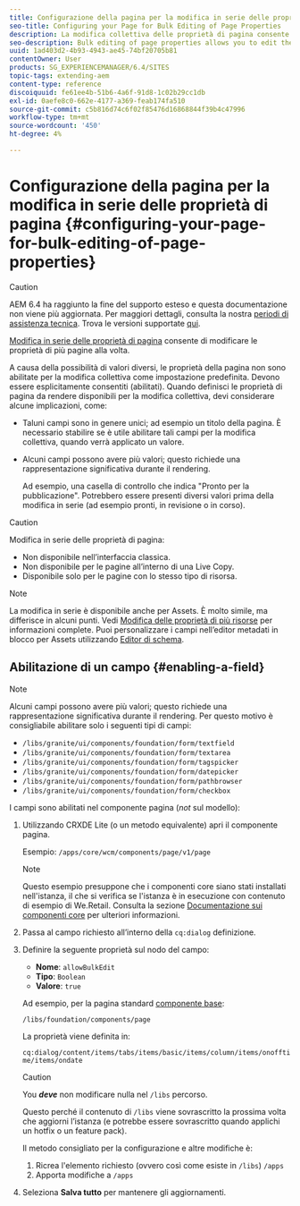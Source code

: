 ```yaml
---
title: Configurazione della pagina per la modifica in serie delle proprietà di pagina
seo-title: Configuring your Page for Bulk Editing of Page Properties
description: La modifica collettiva delle proprietà di pagina consente di modificare le proprietà di più pagine alla volta
seo-description: Bulk editing of page properties allows you to edit the properties of multiple pages at once
uuid: 1ad403d2-4b93-4943-ae45-74bf20705b81
contentOwner: User
products: SG_EXPERIENCEMANAGER/6.4/SITES
topic-tags: extending-aem
content-type: reference
discoiquuid: fe61ee4b-51b6-4a6f-91d8-1c02b29cc1db
exl-id: 0aefe8c0-662e-4177-a369-feab174fa510
source-git-commit: c5b816d74c6f02f85476d16868844f39b4c47996
workflow-type: tm+mt
source-wordcount: '450'
ht-degree: 4%

---
```


# Configurazione della pagina per la modifica in serie delle proprietà di pagina {#configuring-your-page-for-bulk-editing-of-page-properties}

>[!CAUTION]
>
>AEM 6.4 ha raggiunto la fine del supporto esteso e questa documentazione non viene più aggiornata. Per maggiori dettagli, consulta la nostra [periodi di assistenza tecnica](https://helpx.adobe.com/it/support/programs/eol-matrix.html). Trova le versioni supportate [qui](https://experienceleague.adobe.com/docs/).

[Modifica in serie delle proprietà di pagina](/help/sites-authoring/editing-page-properties.md#from-the-sites-console-multiple-pages) consente di modificare le proprietà di più pagine alla volta.

A causa della possibilità di valori diversi, le proprietà della pagina non sono abilitate per la modifica collettiva come impostazione predefinita. Devono essere esplicitamente consentiti (abilitati). Quando definisci le proprietà di pagina da rendere disponibili per la modifica collettiva, devi considerare alcune implicazioni, come:

* Taluni campi sono in genere unici; ad esempio un titolo della pagina. È necessario stabilire se è utile abilitare tali campi per la modifica collettiva, quando verrà applicato un valore.
* Alcuni campi possono avere più valori; questo richiede una rappresentazione significativa durante il rendering.

   Ad esempio, una casella di controllo che indica &quot;Pronto per la pubblicazione&quot;. Potrebbero essere presenti diversi valori prima della modifica in serie (ad esempio pronti, in revisione o in corso).

>[!CAUTION]
>
>Modifica in serie delle proprietà di pagina:
>
>* Non disponibile nell’interfaccia classica.
>* Non disponibile per le pagine all’interno di una Live Copy.
>* Disponibile solo per le pagine con lo stesso tipo di risorsa.
>


>[!NOTE]
>
>La modifica in serie è disponibile anche per Assets. È molto simile, ma differisce in alcuni punti. Vedi [Modifica delle proprietà di più risorse](/help/assets/managing-multiple-assets.md) per informazioni complete. Puoi personalizzare i campi nell’editor metadati in blocco per Assets utilizzando [Editor di schema](/help/assets/metadata-schemas.md).

## Abilitazione di un campo {#enabling-a-field}

>[!NOTE]
>
>Alcuni campi possono avere più valori; questo richiede una rappresentazione significativa durante il rendering. Per questo motivo è consigliabile abilitare solo i seguenti tipi di campi:
>
>* `/libs/granite/ui/components/foundation/form/textfield`
>* `/libs/granite/ui/components/foundation/form/textarea`
>* `/libs/granite/ui/components/foundation/form/tagspicker`
>* `/libs/granite/ui/components/foundation/form/datepicker`
>* `/libs/granite/ui/components/foundation/form/pathbrowser`
>* `/libs/granite/ui/components/foundation/form/checkbox`
>


I campi sono abilitati nel componente pagina (*not* sul modello):

1. Utilizzando CRXDE Lite (o un metodo equivalente) apri il componente pagina.

   Esempio: `/apps/core/wcm/components/page/v1/page`

   >[!NOTE]
   >
   >Questo esempio presuppone che i componenti core siano stati installati nell&#39;istanza, il che si verifica se l&#39;istanza è in esecuzione con contenuto di esempio di We.Retail. Consulta la sezione [Documentazione sui componenti core](https://experienceleague.adobe.com/docs/experience-manager-core-components/using/introduction.html?lang=it) per ulteriori informazioni.

1. Passa al campo richiesto all’interno della `cq:dialog` definizione.
1. Definire la seguente proprietà sul nodo del campo:

   * **Nome**: `allowBulkEdit`
   * **Tipo**: `Boolean`
   * **Valore**: `true`

   Ad esempio, per la pagina standard [componente base](/help/sites-authoring/default-components-foundation.md):

   `/libs/foundation/components/page`

   La proprietà viene definita in:

   `cq:dialog/content/items/tabs/items/basic/items/column/items/onofftime/items/ondate`

   >[!CAUTION]
   >
   >You ***deve*** non modificare nulla nel `/libs` percorso.
   >
   >Questo perché il contenuto di `/libs` viene sovrascritto la prossima volta che aggiorni l’istanza (e potrebbe essere sovrascritto quando applichi un hotfix o un feature pack).
   >
   >Il metodo consigliato per la configurazione e altre modifiche è:
   >
   >    1. Ricrea l&#39;elemento richiesto (ovvero così come esiste in `/libs`) `/apps`
   >    1. Apporta modifiche a `/apps`


1. Seleziona **Salva tutto** per mantenere gli aggiornamenti.
